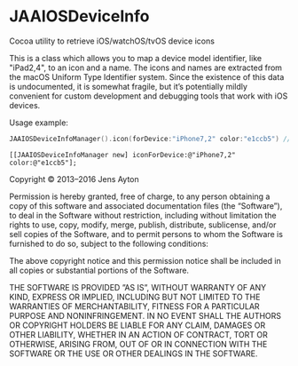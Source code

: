 JAAIOSDeviceInfo
================

Cocoa utility to retrieve iOS/watchOS/tvOS device icons

This is a class which allows you to map a device model identifier, like "iPad2,4", to an icon and a name. The icons and names are extracted from the macOS Uniform Type Identifier system. Since the existence of this data is undocumented, it is somewhat fragile, but it’s potentially mildly convenient for custom development and debugging tools that work with iOS devices.

Usage example:
```swift
JAAIOSDeviceInfoManager().icon(forDevice:"iPhone7,2" color:"e1ccb5") // NSImage?
```

```objc
[[JAAIOSDeviceInfoManager new] iconForDevice:@"iPhone7,2" color:@"e1ccb5"];
```


Copyright © 2013–2016 Jens Ayton

Permission is hereby granted, free of charge, to any person obtaining a copy of this software and associated documentation files (the “Software”), to deal in the Software without restriction, including without limitation the rights to use, copy, modify, merge, publish, distribute, sublicense, and/or sell copies of the Software, and to permit persons to whom the Software is furnished to do so, subject to the following conditions:

The above copyright notice and this permission notice shall be included in all copies or substantial portions of the Software.

THE SOFTWARE IS PROVIDED ”AS IS”, WITHOUT WARRANTY OF ANY KIND, EXPRESS OR IMPLIED, INCLUDING BUT NOT LIMITED TO THE WARRANTIES OF MERCHANTABILITY, FITNESS FOR A PARTICULAR PURPOSE AND NONINFRINGEMENT. IN NO EVENT SHALL THE AUTHORS OR COPYRIGHT HOLDERS BE LIABLE FOR ANY CLAIM, DAMAGES OR OTHER LIABILITY, WHETHER IN AN ACTION OF CONTRACT, TORT OR OTHERWISE, ARISING FROM, OUT OF OR IN CONNECTION WITH THE SOFTWARE OR THE USE OR OTHER DEALINGS IN THE SOFTWARE.
